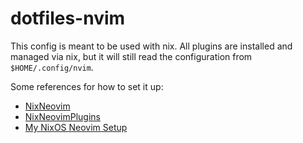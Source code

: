 # dotfiles-nvim

This config is meant to be used with nix.
All plugins are installed and managed via nix, but it will still read the configuration from `$HOME/.config/nvim`.


Some references for how to set it up:
- [NixNeovim](https://github.com/NixNeovim/NixNeovim)
- [NixNeovimPlugins](https://github.com/NixNeovim/NixNeovimPlugins)
- [My NixOS Neovim Setup](https://github.com/lwndhrst/nixos/blob/main/modules/neovim/default.nix)
